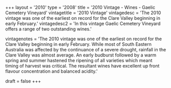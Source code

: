 +++
layout = '2010'
type = '2008'
title = '2010 Vintage - Wines - Gaelic Cemetery Vineyard'
vintagetitle = '2010 Vintage'
vintagedesc = 'The 2010 vintage was one of the earliest on record for the Clare Valley beginning in early February.'
vintagedesc2 = 'In this vintage Gaelic Cemetery Vineyard offers a range of two outstanding wines.'


vintagenotes = 'The 2010 vintage was one of the earliest on record for the Clare Valley beginning in early February. While most of South Eastern Australia was affected by the continuance of a severe drought, rainfall in the Clare Valley was almost average. An early budburst followed by a warm spring and summer hastened the ripening of all varieties which meant timing of harvest was critical. The resultant wines have excellent up front flavour concentration and balanced acidity.'

draft = false
+++
